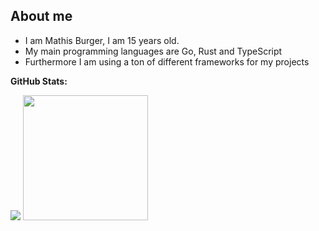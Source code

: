 ## About me
- I am Mathis Burger, I am 15 years old.
- My main programming languages are Go, Rust and TypeScript
- Furthermore I am using a ton of different frameworks for my projects


**GitHub Stats:**

<img src="https://github-readme-stats.vercel.app/api?username=MathisBurger&show_icons=true&theme=tokyonight">
<img src="https://github-readme-stats.vercel.app/api/top-langs/?username=MathisBurger&theme=tokyonight&layout=compact&hide=css"  height="200" />
